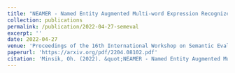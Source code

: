```yaml
---
title: "NEAMER - Named Entity Augmented Multi-word Expression Recognizer"
collection: publications
permalink: /publication/2022-04-27-semeval
excerpt: ''
date: 2022-04-27
venue: 'Proceedings of the 16th International Workshop on Semantic Evaluation, NAACL 2022'
paperurl: 'https://arxiv.org/pdf/2204.08102.pdf'
citation: 'Minsik, Oh. (2022). &quot;NEAMER - Named Entity Augmented Multi-word Expression Recognizer&quot; <i>Proceedings of the 16th International Workshop on Semantic Evaluation</i>.'
---
```

